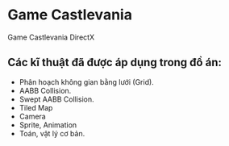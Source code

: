 # Game Castlevania
Game Castlevania DirectX

## Các kĩ thuật đã được áp dụng trong đồ án:
- Phân hoạch không gian bằng lưới (Grid).
- AABB Collision.
- Swept AABB Collision.
- Tiled Map
- Camera
- Sprite, Animation
- Toán, vật lý cơ bản.
